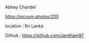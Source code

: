 Abhay Chandel

https://picsum.photos/200

location : Sri Lanka

Github : https://github.com/Janitham97
